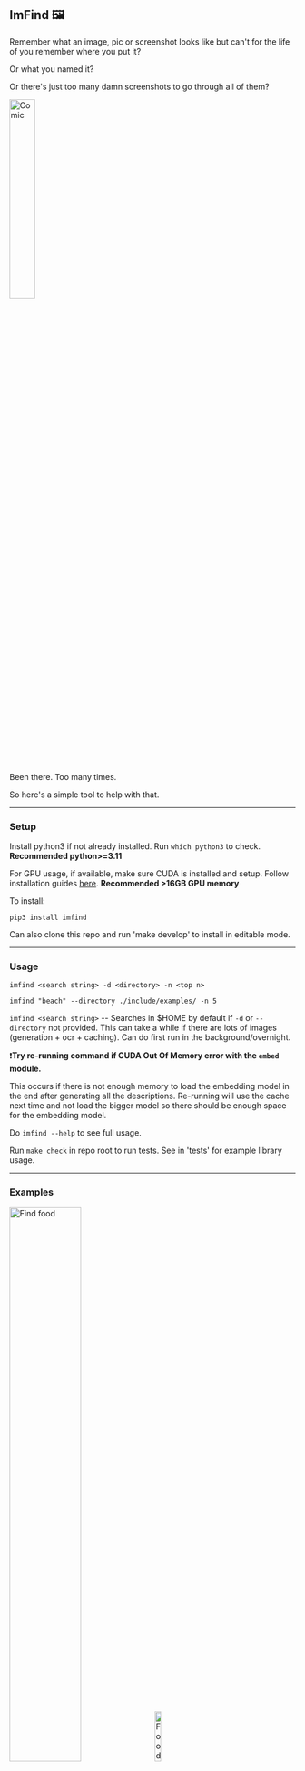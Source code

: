 ## ImFind 🖼️ 

Remember what an image, pic or screenshot looks like but can't for the life of you remember where you put it? 

Or what you named it? 

Or there's just too many damn screenshots to go through all of them? 

<img src="include/imfind-comic.png" alt="Comic" width="30%"/> 

Been there. Too many times.

So here's a simple tool to help with that.

---
### Setup

Install python3 if not already installed. Run `which python3` to check.
**Recommended python>=3.11**

For GPU usage, if available, make sure CUDA is installed and setup. Follow installation guides [here](https://docs.nvidia.com/cuda/#installation-guides). 
**Recommended >16GB GPU memory** 

To install:
```
pip3 install imfind
``` 

Can also clone this repo and run 'make develop' to install in editable mode.

---
### Usage 

```
imfind <search string> -d <directory> -n <top n>
```  

```
imfind "beach" --directory ./include/examples/ -n 5
```

`imfind <search string>` -- Searches in $HOME by default if `-d` or `--directory` not provided. This can take a while if there are lots of images (generation + ocr + caching). Can do first run in the background/overnight.

❗**Try re-running command if CUDA Out Of Memory error with the `embed` module.**

This occurs if there is not enough memory to load the embedding model in the end after generating all the descriptions. Re-running will use the cache next time and not load the bigger model so there should be enough space for the embedding model.

Do `imfind --help` to see full usage. 

Run `make check` in repo root to run tests. See in 'tests' for example library usage.

---
### Examples

<img src="include/imfind-savory-food.png" alt="Find food" width="50%"/> 
<img src="include/examples/misc/food-3.png" alt="Food" width="15%"/> 


<img src="include/imfind-raccooon-and-cars.png" alt="Find racoon and cars" width="50%"/> 
<img src="include/examples/animal-pics/racoon.jpeg" alt="Racoon" width="15%"/> 
<img src="include/examples/misc/misc-3.jpeg" alt="Cars" width="15%"/> 


<img src="include/imfind-beach.png" alt="Find beach" width="50%"/> 
<img src="include/examples/scenes/scene-4.jpeg" alt="Beach" width="15%"/> 


<img src="include/imfind-children-playing.png" alt="Find children" width="50%"/> 
<img src="include/examples/misc/misc-1.jpeg" alt="Children" width="20%"/> 


---

### How it works

Using current SOTA models like [FlagEmbedding](https://github.com/FlagOpen/FlagEmbedding) for embedding text, [LLaVa v1.5](https://huggingface.co/llava-hf/llava-1.5-7b-hf) and [Blip Image Captioning](https://huggingface.co/Salesforce/blip-image-captioning-large) for image-to-text models for generating detailed image descriptions and [EasyOCR](https://github.com/JaidedAI/EasyOCR) for extracting any text in the images. 

All are open-source and local models, making it widely accessible and your data doesn't leave your device!

The tools main goal is workflow optimization. Instead of spending say 10 min each time trying to search for some image manually, get a good approximation of where/what it could be in the top 10-15 results in a few seconds!

**Given a description of an image you want to find, this library:**


1. Embeds the given user description using an embedding model. 


2. Finds all images in the given directory and (if not already previously done (via caching)) generates a description of the each of the images and embeds them. Uses an image-to-text like model with a default prompt to generate a decription of the image, appending any text extracted via OCR and optionally adding a user custom prompt if provided. 


3. Finds the most similar images based on similarity between the user description and the generated image description embeddings (nothing fancy, just your simple dot products). 

If no gpu is available, by default uses the BLIP image captioning model which is much smaller in size and has fast inference times even on cpu.
**If gpu is available and LLaVa-v1.5 model can be loaded and run, only then uses the LLava model. Else, uses BLIP on gpu. LLaVa on cpu is too slow.**
EasyOCR is tried in both cases.

Try `ls ~/.cache/mmry/image_and_text_to_text/blobs | wc -l` to see how many images are cached for the big llava model. See in cache `image_to_text` for blip model.

#### Possible errors while running LLaVa 1.5 on GPU
- If Pytorch reserved but unallocated memory is a lot, then try `export PYTORCH_CUDA_ALLOC_CONF=expandable_segments:True` 
- Check there is enough memory on GPU (`nvidia-smi`) to be able to load the model onto it. Uses `device_map='auto'` only if multiple gpu's are available. If not multi-gpu, tries to load the entire model onto single gpu. 
- If Cuda Out of Memory error with **embed** module, for example: 
```
FileNotFoundError: [Errno 2] No such file or directory: '/home/ubuntu/.cache/mmry/embed/flag/large/normalized/blobs/...
```
Then, just try **re-running the command** to reuse existing cache and generate cache only for previously missed images. 

---
### Notes

- If on cpu and using the BLIP model, the image-to-text generations are small and not too detailed (~15-20 words). So keep your description of what you want to search for limited to a few key words so that the embedding search can work better. Then the dot product won't be skewed by other less important words. 
    - For example, using the prompt "white dog playing" matches a food pic and a bunny pic first due to the "white" key word. 

    <img src="include/dog_playing_prompt_example.png" alt="Prompt diff" width="50%"/> 

- The first time you run the command on a new directory it will take some time to download the models, generate the descriptions of all the images and embed and cache them. It's a good idea to leave this running in the background/overnight. Any subsequent runs should be quick thanks to the awesome cacheing implementation in [embd](https://github.com/notarealdeveloper/embd) using [mmry](https://github.com/notarealdeveloper/mmry). 

- If you want to clear the cache of all the text and image embeddings (for re-runs, new models, debugging etc.,) simply do `rm -rf ~/.cache/mmry`.

- Pass in the `--no-cache` option to not use existing cache and regenerate descriptions. If using as a importable library do `export $USE_MMRY_CACHE="False"` to disable cache and regenerate.
 
- If you remember part of what you named the file, or some other unique file name identifier, don't forget your simple (but awesome) unix tools like `locate`. 

```
locate comic
> include/imfind-comic.png
```

---
---
### Model Inference Times

These are the approximate model loading and generation times given the below specs (not using caching functionality). 

**CPU/GPU Specs:**
```
>lscpu

Architecture:                         x86_64
CPU op-mode(s):                       32-bit, 64-bit
Address sizes:                        46 bits physical, 48 bits virtual
Byte Order:                           Little Endian
CPU(s):                               8
On-line CPU(s) list:                  0-7
Vendor ID:                            GenuineIntel
Model name:                           Intel(R) Xeon(R) Platinum 8259CL CPU @ 2.50GHz
CPU family:                           6
Model:                                85
Thread(s) per core:                   2
Core(s) per socket:                   4
Socket(s):                            1
Stepping:                             7
BogoMIPS:                             4999.99


>nvidia-smi

+-----------------------------------------------------------------------------------------+
| NVIDIA-SMI 560.35.03              Driver Version: 560.35.03      CUDA Version: 12.6     |
|-----------------------------------------+------------------------+----------------------+
| GPU  Name                 Persistence-M | Bus-Id          Disp.A | Volatile Uncorr. ECC |
| Fan  Temp   Perf          Pwr:Usage/Cap |           Memory-Usage | GPU-Util  Compute M. |
|                                         |                        |               MIG M. |
|=========================================+========================+======================|
|   0  Tesla T4                       Off |   00000000:00:1E.0 Off |                    0 |
| N/A   26C    P8              9W /   70W |       5MiB /  15360MiB |      0%      Default |
|                                         |                        |                  N/A |
+-----------------------------------------+------------------------+----------------------+
                                                                                         
+-----------------------------------------------------------------------------------------+
| Processes:                                                                              |
|  GPU   GI   CI        PID   Type   Process name                              GPU Memory |
|        ID   ID                                                               Usage      |
|=========================================================================================|
|    0   N/A  N/A       972      G   /usr/lib/xorg/Xorg                              4MiB |
+-----------------------------------------------------------------------------------------+

``` 

#### EasyOCR
- Automatically detects and uses gpu.
- On 4 core cpu `Intel(R) Core(TM) i7-5500U CPU @ 2.40GHz`:
    - ~6 sec to load model/reader
    - ~15 sec for extracting ~413 characters
    - ~400 ms if no text found

- On above specs, automatically uses GPU:
    - micro seconds to load model/reader
    - ~700 ms - 1 sec for extracting ~413 characters
    - ~25 ms if no text found

| Model        | Model Size  | Initial Model Load and Inference | Inference After Loading |
|--------------|-------------|----------------------------------|-------------------------|
| **Blip**     | ~2GB        |                                  |                         |
| GPU (1024 tokens) | | ~5 - 20 sec                     | ~350 - 630 ms            |
| CPU (1024 tokens) | | ~5 sec                          | ~2.2 - 2.6 sec           |
| **LLaVA v1.5** | ~14GB       |                                  |                         |
| GPU (1024 tokens) | | ~30 - 60 sec                    | ~7 - 15 sec              |
| GPU (512 tokens)  | | ~16 sec                       | ~7 - 15 sec              | 


- Not testing big models on cpu, will not be using them on cpu either.
- Trade-off between better generation quality but much longer times (on cpu) is not worth it for this tool. In that time, the user might as well manually search for the image.
- Speed and ease of use are very important here. It should help fasten users workflow. An OK result of the top n most similar images produced *quickly* is much more valuable and usable here than a great result (description wise) that takes a very long time. Even a basic description will likely put the desired image in top 10, 20 etc., 
